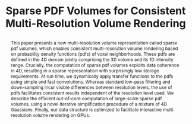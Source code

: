 ---
# this file is written in YAML http://docs.ansible.com/ansible/latest/YAMLSyntax.html
# all lines with a leading sharp are comments and will not be compiled
# longer blocks of text should start with a a leading > to escape all special characters
  
# URL handle for generated webpage
slug:       spdfvolumes

#specifies layout to be used for page generation (do not modify)
layout:     publication

#publication title
title:      >
   Sparse PDF Volumes for Consistent Multi-Resolution Volume Rendering

#include in selected publications on front page (optional, delete line if not applicable)
display: selected

#list all publication authors in correct order
authors:
 - Ronell Sicat
 - Jens Krüger
 - Torsten Möller
 - Markus Hadwiger 
 
#insert publication venue (displayed on publication page)
venue:      >
   IEEE Transactions on Visualization and Computer Graphics, Vol.20, No.12 (Proceedings IEEE Scientific Visualization 2014), pp. 2417-2426
   
#insert short venue (displayed in box in publication list)
shortvenue: >
   IEEE Scientific Visualization 2014

#specify publication year
year:       2014

#insert abstract of publication
abstract:   >
   This paper presents a new multi-resolution volume representation called sparse pdf volumes, which enables consistent multi-resolution volume rendering based on probability density functions (pdfs) of voxel neighborhoods. These pdfs are defined in the 4D domain jointly comprising the 3D volume and its 1D intensity range. Crucially, the computation of sparse pdf volumes exploits data coherence in 4D, resulting in a sparse representation with surprisingly low storage requirements. At run time, we dynamically apply transfer functions to the pdfs using simple and fast convolutions. Whereas standard low-pass filtering and down-sampling incur visible differences between resolution levels, the use of pdfs facilitates consistent results independent of the resolution level used. We describe the efficient out-of-core computation of large-scale sparse pdf volumes, using a novel iterative simplification procedure of a mixture of 4D Gaussians. Finally, our data structure is optimized to facilitate interactive multi-resolution volume rendering on GPUs.

#link to hi-res teaser image of publication (please make sure the image is wide, e.g. aspect ratio between 4:2 and 4:1) 
teaser:     './publications/2014_sicat_spdfvolumes.png'

#link to smaller thumbnail image of publication (please make sure the aspect ratio is 3:2, suggested size is 150x100px)
thumbnail:  './publications/2014_sicat_thumbnail.png'

#link to publication video (optional): you can either upload the video to our website (insert local link) or host it on youtube or vimeo (in this case insert the youtube/vimeo link)
video:      'https://www.youtube.com/watch?v=hAWBevfB1oE'

#link to publication pdf (optional)
pdf:        './publications/2014_sicat_spdfvolumes.pdf'

#insert citation. please format citation by inserting <br> at line breaks, &emsp; will insert a tab character to prettify the citation
citation:   >
  @article{Sicat2014SPDFVolumes,<br>
   &emsp;title = {Sparse PDF Volumes for Consistent Multi-Resolution Volume Rendering},<br>
   &emsp;author = {Sicat, Ronell and Kr{\"u}ger, Jens and M{\"o}ller, Torsten and Hadwiger, Markus},<br>
   &emsp;journal = {IEEE Transactions on Visualization and Computer Graphics (Proceedings IEEE Scientific Visualization 2014)},<br>
   &emsp;year = {2014},<br>
   &emsp;volume = {20},<br>
   &emsp;number = {12},<br>
   &emsp;pages = {2417--2426}<br>
  }

#insert links to additional material for the publication (optional)
#links need a title, a URL and a type (this defines the link icon) which can be one of the following values: code, archive, files, slides or text (this is the default icon)
#links: 
# - title: ExampleCode
#   type:  code
#   url:   './publications/supplementary1.zip' 
# - title: ExampleSlides
#   type:  slides
#   url:   './publications/presentation.pptx' 

#don't forget the leading and trailing --- in a YAML file
---